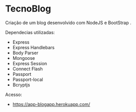 # TecnoBlog
Criação de um blog desenvolvido com NodeJS e BootStrap .

Dependecias utilizadas:

- Express
- Express Handlebars
- Body Parser    
- Mongoose
- Express Session
- Connect Flash
- Passport
- Passport-local
- Bcryptjs

Acesso:
- https://app-blogapp.herokuapp.com/
